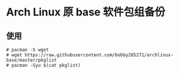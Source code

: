 # Arch Linux 原 base 软件包组备份

## 使用
```
# pacman -S wget
# wget https://raw.githubusercontent.com/bobby285271/archlinux-base/master/pkglist
# pacman -Syu $(cat pkglist)
```
